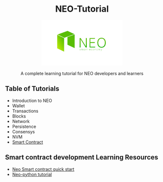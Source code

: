 <div align="center">  
<h1>NEO-Tutorial</h1>
<img src="neo-rebranding.png" alt="NEO-Tutorial" height="150">
<p>A complete learning tutorial for NEO developers and learners</p>
</div>

## Table of Tutorials
- Introduction to NEO
- Wallet
- Transactions 
- Blocks
- Network 
- Persistence
- Consensys
- NVM
- [Smart Contract](1-introduction)
        
## Smart contract development Learning Resources
- [Neo Smart contract quick start](neo_docs_SmartContract_QuickStart)
- [Neo-python tutorial](neo_docs_neopython_tutorial)
